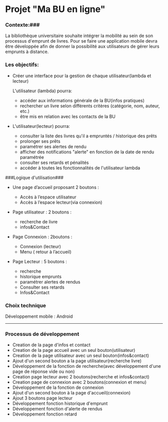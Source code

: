 # Projet "Ma BU en ligne" #
### Contexte:###

La bibliothèque universitaire souhaite intégrer la mobilité au sein de son processus d'emprunt de livres. Pour se faire une application mobile devra être développée afin de donner la possibilité aux utilisateurs de gérer leurs emprunts à distance.

### Les objectifs: ###



- Créer une interface pour la gestion de chaque utilisateur(lambda et lecteur)

	L'utilisateur (lambda) pourra:
	- accéder aux informations générale de la BU(infos pratiques)
	- rechercher un livre selon différents critères (catégorie, nom, auteur, etc.)
	- être mis en relation avec les contacts de la BU


- L'utilisateur(lecteur) pourra:

	- consulter la liste des livres qu'il a empruntés / historique des prêts
	- prolonger ses prêts
	- paramétrer ses alertes de rendu
	- afficher des notifications "alerte" en fonction de la date de rendu paramétrée
	- consulter ses retards et pénalités
	- accéder à toutes les fonctionnalités de l'utilisateur lambda


###Logique d'utilisation###

- Une page d’accueil proposant 2 boutons :
	- Accès à l’espace utilisateur
	- Accès à l’espace lecteur(via connexion)

- Page utilisateur : 2 boutons :
	- recherche de livre
	- infos&Contact

- Page Connexion : 2boutons :
	- Connexion (lecteur)
	- Menu ( retour à l’accueil)

- Page Lecteur : 5 boutons :
	- recherche
	- historique emprunts
	- paramétrer alertes de rendus
	- Consulter ses retards 
	- Infos&Contact

### Choix technique ###

Développement mobile : Android
 
 -----------------------------------

### Processus de développement ###

- Creation de la page d'infos et contact
- Creation de la page accueil avec un seul bouton(utilisateur)
- Creation de la page utilisateur avec un seul bouton(infos&contact)
- Ajout d'un second bouton a la page utilisateur(recherche livre)
- Développement de la fonction de recherche(avec développement d'une page de réponse vide ou non)
- Creation page lecteur avec 2 boutons(recherche et infos&contact)
- Creation page de connexion avec 2 boutons(connexion et menu)
- Développement de la fonction de connexion
- Ajout d'un second bouton à la page d'accueil(connexion)
- Ajout 3 boutons page lecteur 
- Développement fonction historique d'emprunt
- Développement fonction d'alerte de rendus
- Développement fonction retard 
